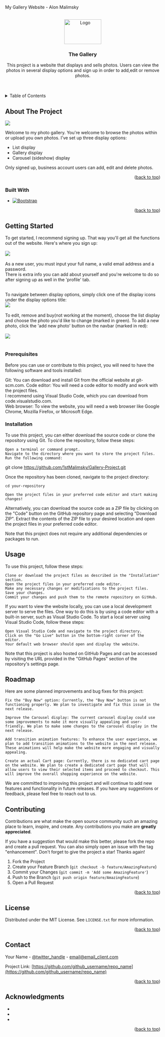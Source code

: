 <!-- Improved compatibility of back to top link: See: https://github.com/othneildrew/Best-README-Template/pull/73 -->

<a name="readme-top">My Gallery Website - Alon Malimsky</a>

<!--
*** Thanks for checking out the Best-README-Template. If you have a suggestion
*** that would make this better, please fork the repo and create a pull request
*** or simply open an issue with the tag "enhancement".
*** Don't forget to give the project a star!
*** Thanks again! Now go create something AMAZING! :D
-->

<!-- PROJECT SHIELDS -->
<!--
*** I'm using markdown "reference style" links for readability.
*** Reference links are enclosed in brackets [ ] instead of parentheses ( ).
*** See the bottom of this document for the declaration of the reference variables
*** for contributors-url, forks-url, etc. This is an optional, concise syntax you may use.
*** https://www.markdownguide.org/basic-syntax/#reference-style-links
-->

<!-- PROJECT LOGO -->
<br />
<div align="center">
    <img src="./public/assets/imgs/Logo.png" alt="Logo" width="120px" height="80px">

<h3 align="center">The Gallery</h3>

  <p align="center">
    This project is a website that displays and sells photos. Users can view the photos in several display options and sign up in order to add,edit or remove photos.  
    <br />
    <br />
    <br />
  </p>
</div>

<!-- TABLE OF CONTENTS -->
<details>
  <summary>Table of Contents</summary>
  <ol>
    <li>
      <a href="#about-the-project">About The Project</a>
      <ul>
        <li><a href="#built-with">Built With</a></li>
      </ul>
    </li>
    <li>
      <a href="#getting-started">Getting Started</a>
      <ul>
        <li><a href="#prerequisites">Prerequisites</a></li>
        <li><a href="#installation">Installation</a></li>
      </ul>
    </li>
    <li><a href="#usage">Usage</a></li>
    <li><a href="#roadmap">Roadmap</a></li>
    <li><a href="#contributing">Contributing</a></li>
    <li><a href="#license">License</a></li>
    <li><a href="#contact">Contact</a></li>
    <li><a href="#acknowledgments">Acknowledgments</a></li>
  </ol>
</details>

<!-- ABOUT THE PROJECT -->

## About The Project

<img src="./public/assets/imgs/screenshot1.png">

Welcome to my photo gallery. You're welcome to browse the photos within or upload you own
photos. I've set up three display options:

- List display
- Gallery display
- Carousel (sideshow) display

Only signed up, business account users can add, edit and delete photos.

<p align="right">(<a href="#readme-top">back to top</a>)</p>

### Built With

- [![Bootstrap][bootstrap.com]][bootstrap-url]

<p align="right">(<a href="#readme-top">back to top</a>)</p>

<!-- GETTING STARTED -->

## Getting Started

To get started, I recommend signing up. That way you'll get all the functions out of the website. Here's where you sign up:
<br>
<br>
<img src="./public/assets/imgs/signupScreenshot.png">
<br>
<br>
As a new user, you must input your full name, a valid email address and a password.<br> There is extra info you can add about yourself and you're welcome to do so after signing up as well in the 'profile' tab.<br><br>

To navigate between display options, simply click one of the display icons under the display options title:
<br>
<img src="./public/assets/imgs/DisplayOptionsScreenshot.png" >
<br>
<br>
To edit, remove and buy(not working at the moment), choose the list display and choose the photo you'd like to change (marked in green). To add a new photo, click the 'add new photo' button on the navbar (marked in red):
<br>
<br>
<img src="./public/assets/imgs/editAndAddPhoto.png">
<br>
<br>

### Prerequisites

Before you can use or contribute to this project, you will need to have the following software and tools installed:
<br>

Git: You can download and install Git from the official website at git-scm.com.
Code editor: You will need a code editor to modify and work with the project files.
<br>
I recommend using Visual Studio Code, which you can download from code.visualstudio.com.
<br>
Web browser: To view the website, you will need a web browser like Google Chrome, Mozilla Firefox, or Microsoft Edge.

### Installation

To use this project, you can either download the source code or clone the repository using Git. To clone the repository, follow these steps:

    Open a terminal or command prompt.
    Navigate to the directory where you want to store the project files.
    Run the following command:

git clone https://github.com/1stMalimsky/Gallery-Project.git

Once the repository has been cloned, navigate to the project directory:

    cd your-repository

    Open the project files in your preferred code editor and start making changes!

Alternatively, you can download the source code as a ZIP file by clicking on the "Code" button on the GitHub repository page and selecting "Download ZIP". Extract the contents of the ZIP file to your desired location and open the project files in your preferred code editor.

Note that this project does not require any additional dependencies or packages to run.

## Usage

To use this project, follow these steps:

    Clone or download the project files as described in the "Installation" section.
    Open the project files in your preferred code editor.
    Make any necessary changes or modifications to the project files.
    Save your changes.
    Commit your changes and push them to the remote repository on GitHub.

If you want to view the website locally, you can use a local development server to serve the files. One way to do this is by using a code editor with a built-in server, such as Visual Studio Code. To start a local server using Visual Studio Code, follow these steps:

    Open Visual Studio Code and navigate to the project directory.
    Click on the "Go Live" button in the bottom-right corner of the editor.
    Your default web browser should open and display the website.

Note that this project is also hosted on GitHub Pages and can be accessed by visiting the URL provided in the "GitHub Pages" section of the repository's settings page.

<!-- ROADMAP -->

## Roadmap

Here are some planned improvements and bug fixes for this project:

    Fix the "Buy Now" option: Currently, the "Buy Now" button is not functioning properly. We plan to investigate and fix this issue in the next release.

    Improve the Carousel display: The current carousel display could use some improvements to make it more visually appealing and user-friendly. We plan to make some changes to the carousel display in the next release.

    Add transition animation features: To enhance the user experience, we plan to add transition animations to the website in the next release. These animations will help make the website more engaging and visually appealing.

    Create an actual Cart page: Currently, there is no dedicated cart page on the website. We plan to create a dedicated cart page that will allow users to view their selected items and proceed to checkout. This will improve the overall shopping experience on the website.

We are committed to improving this project and will continue to add new features and functionality in future releases. If you have any suggestions or feedback, please feel free to reach out to us.

## Contributing

Contributions are what make the open source community such an amazing place to learn, inspire, and create. Any contributions you make are **greatly appreciated**.

If you have a suggestion that would make this better, please fork the repo and create a pull request. You can also simply open an issue with the tag "enhancement".
Don't forget to give the project a star! Thanks again!

1. Fork the Project
2. Create your Feature Branch (`git checkout -b feature/AmazingFeature`)
3. Commit your Changes (`git commit -m 'Add some AmazingFeature'`)
4. Push to the Branch (`git push origin feature/AmazingFeature`)
5. Open a Pull Request

<p align="right">(<a href="#readme-top">back to top</a>)</p>

<!-- LICENSE -->

## License

Distributed under the MIT License. See `LICENSE.txt` for more information.

<p align="right">(<a href="#readme-top">back to top</a>)</p>

<!-- CONTACT -->

## Contact

Your Name - [@twitter_handle](https://twitter.com/twitter_handle) - email@email_client.com

Project Link: [https://github.com/github_username/repo_name](https://github.com/github_username/repo_name)

<p align="right">(<a href="#readme-top">back to top</a>)</p>

<!-- ACKNOWLEDGMENTS -->

## Acknowledgments

- []()
- []()
- []()

<p align="right">(<a href="#readme-top">back to top</a>)</p>

<!-- MARKDOWN LINKS & IMAGES -->
<!-- https://www.markdownguide.org/basic-syntax/#reference-style-links -->

[contributors-shield]: https://img.shields.io/github/contributors/github_username/repo_name.svg?style=for-the-badge
[contributors-url]: https://github.com/github_username/repo_name/graphs/contributors
[forks-shield]: https://img.shields.io/github/forks/github_username/repo_name.svg?style=for-the-badge
[forks-url]: https://github.com/github_username/repo_name/network/members
[stars-shield]: https://img.shields.io/github/stars/github_username/repo_name.svg?style=for-the-badge
[stars-url]: https://github.com/github_username/repo_name/stargazers
[issues-shield]: https://img.shields.io/github/issues/github_username/repo_name.svg?style=for-the-badge
[issues-url]: https://github.com/github_username/repo_name/issues
[license-shield]: https://img.shields.io/github/license/github_username/repo_name.svg?style=for-the-badge
[license-url]: https://github.com/github_username/repo_name/blob/master/LICENSE.txt
[linkedin-shield]: https://img.shields.io/badge/-LinkedIn-black.svg?style=for-the-badge&logo=linkedin&colorB=555
[linkedin-url]: https://linkedin.com/in/linkedin_username
[product-screenshot]: images/screenshot.png
[next.js]: https://img.shields.io/badge/next.js-000000?style=for-the-badge&logo=nextdotjs&logoColor=white
[next-url]: https://nextjs.org/
[react.js]: https://img.shields.io/badge/React-20232A?style=for-the-badge&logo=react&logoColor=61DAFB
[react-url]: https://reactjs.org/
[vue.js]: https://img.shields.io/badge/Vue.js-35495E?style=for-the-badge&logo=vuedotjs&logoColor=4FC08D
[vue-url]: https://vuejs.org/
[angular.io]: https://img.shields.io/badge/Angular-DD0031?style=for-the-badge&logo=angular&logoColor=white
[angular-url]: https://angular.io/
[svelte.dev]: https://img.shields.io/badge/Svelte-4A4A55?style=for-the-badge&logo=svelte&logoColor=FF3E00
[svelte-url]: https://svelte.dev/
[laravel.com]: https://img.shields.io/badge/Laravel-FF2D20?style=for-the-badge&logo=laravel&logoColor=white
[laravel-url]: https://laravel.com
[bootstrap.com]: https://img.shields.io/badge/Bootstrap-563D7C?style=for-the-badge&logo=bootstrap&logoColor=white
[bootstrap-url]: https://getbootstrap.com
[jquery.com]: https://img.shields.io/badge/jQuery-0769AD?style=for-the-badge&logo=jquery&logoColor=white
[jquery-url]: https://jquery.com
